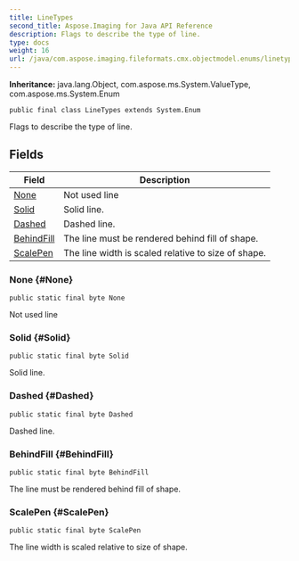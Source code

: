 ```yaml
---
title: LineTypes
second_title: Aspose.Imaging for Java API Reference
description: Flags to describe the type of line.
type: docs
weight: 16
url: /java/com.aspose.imaging.fileformats.cmx.objectmodel.enums/linetypes/
---
```

**Inheritance:**
java.lang.Object, com.aspose.ms.System.ValueType, com.aspose.ms.System.Enum
```
public final class LineTypes extends System.Enum
```

Flags to describe the type of line.
## Fields

| Field | Description |
| --- | --- |
| [None](#None) | Not used line |
| [Solid](#Solid) | Solid line. |
| [Dashed](#Dashed) | Dashed line. |
| [BehindFill](#BehindFill) | The line must be rendered behind fill of shape. |
| [ScalePen](#ScalePen) | The line width is scaled relative to size of shape. |
### None {#None}
```
public static final byte None
```


Not used line

### Solid {#Solid}
```
public static final byte Solid
```


Solid line.

### Dashed {#Dashed}
```
public static final byte Dashed
```


Dashed line.

### BehindFill {#BehindFill}
```
public static final byte BehindFill
```


The line must be rendered behind fill of shape.

### ScalePen {#ScalePen}
```
public static final byte ScalePen
```


The line width is scaled relative to size of shape.

